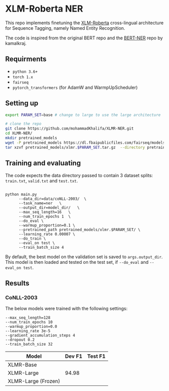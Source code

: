 # XLM-Roberta NER
This repo implements finetuning the [XLM-Roberta](https://arxiv.org/abs/1911.02116) cross-lingual architecture for Sequence Tagging, namely Named Entity Recognition. 

The code is inspired from the original BERT repo and the [BERT-NER](https://github.com/kamalkraj/BERT-NER) repo by kamalkraj.


## Requirments 
* `python 3.6+`
* `torch 1.x`
* `fairseq`
* `pytorch_transformers` (for AdamW and WarmpUpScheduler)


## Setting up

```bash
export PARAM_SET=base # change to large to use the large architecture

# clone the repo
git clone https://github.com/mohammadKhalifa/XLMR-NER.git
cd XLMR-NER/
mkdir pretrained_models 
wget -P pretrained_models https://dl.fbaipublicfiles.com/fairseq/models/xlmr.$PARAM_SET.tar.gz
tar xzvf pretrained_models/xlmr.$PARAM_SET.tar.gz  --directory pretrained_models/

```

## Training and evaluating
The code expects the data directory passed to contain 3 dataset splits: `train.txt`, `valid.txt` and `test.txt`.

```

python main.py 
      --data_dir=data/coNLL-2003/  \
      --task_name=ner   \
      --output_dir=model_dir/   \
      --max_seq_length=16   \
      --num_train_epochs 1  \
      --do_eval \
      --warmup_proportion=0.1 \
      --pretrained_path pretrained_models/xlmr.$PARAM_SET/ \
      --learning_rate 0.00007 \
      --do_train \
      --eval_on test \
      --train_batch_size 4

```

By default, the best model on the validation set is saved to `args.output_dir`. This model is then loaded and tested on the test set, if `--do_eval` and `--eval_on test`.

## Results

### CoNLL-2003
The below models were trained with the following settings:

```
--max_seq_length=128
--num_train_epochs 10
--warmup_proportion=0.0 
--learning_rate 3e-5  
--gradient_accumulation_steps 4 
--dropout 0.2 
--train_batch_size 32
```

| Model | Dev F1 | Test F1  |
|---|---|---|
| XLMR-Base |    |   |
| XLMR-Large  | 94.98  |   |
| XLMR-Large (Frozen) | | |

